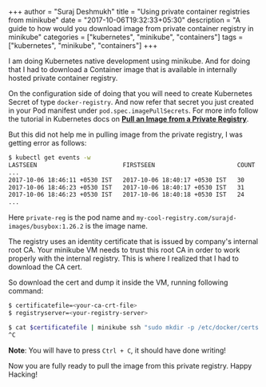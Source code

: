 +++
author = "Suraj Deshmukh"
title = "Using private container registries from minikube"
date = "2017-10-06T19:32:33+05:30"
description = "A guide to how would you download image from private container registry in minikube"
categories = ["kubernetes", "minikube", "containers"]
tags = ["kubernetes", "minikube", "containers"]
+++

I am doing Kubernetes native development using minikube. And for doing that I had to
download a Container image that is available in internally hosted private container registry.

On the configuration side of doing that you will need to create Kubernetes Secret of type
`docker-registry`. And now refer that secret you just created in your Pod manifest under
`pod.spec.imagePullSecrets`. For more info follow the tutorial in Kubernetes docs on
**[Pull an Image from a Private Registry](https://kubernetes.io/docs/tasks/configure-pod-container/pull-image-private-registry/)**.

But this did not help me in pulling image from the private registry, I was getting error as
follows:

```bash
$ kubectl get events -w
LASTSEEN                        FIRSTSEEN                       COUNT     NAME          KIND      SUBOBJECT                                TYPE      REASON                  SOURCE           MESSAGE
...
2017-10-06 18:46:11 +0530 IST   2017-10-06 18:40:17 +0530 IST   30        private-reg   Pod                 Warning   FailedSync   kubelet, minikube   Error syncing pod
2017-10-06 18:46:23 +0530 IST   2017-10-06 18:40:17 +0530 IST   31        private-reg   Pod                 Warning   FailedSync   kubelet, minikube   Error syncing pod
2017-10-06 18:46:23 +0530 IST   2017-10-06 18:40:18 +0530 IST   24        private-reg   Pod       spec.containers{private-reg-container}   Normal    BackOff   kubelet, minikube   Back-off pulling image "my-cool-registry.com/surajd-images/busybox:1.26.2"
...
```

Here `private-reg` is the pod name and `my-cool-registry.com/surajd-images/busybox:1.26.2`
is the image name.


The registry uses an identity certificate that is issued by company's internal root CA.
Your minikube VM needs to trust this root CA in order to work properly with the internal
registry. This is where I realized that I had to download the CA cert.

So download the cert and dump it inside the VM, running following command:

```bash
$ certificatefile=<your-ca-crt-file>
$ registryserver=<your-registry-server>

$ cat $certificatefile | minikube ssh "sudo mkdir -p /etc/docker/certs.d/$registryserver && sudo tee /etc/docker/certs.d/$registryserver/ca.crt"
^C
```

**Note**: You will have to press `Ctrl + C`, it should have done writing!

Now you are fully ready to pull the image from this private registry. Happy Hacking!
